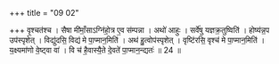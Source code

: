 +++
title = "09 02"

+++
वृ॒श्चत॑श्च । सैषा मी॑माँ॒साऽग्नि॑हो॒त्र ए॒व स॑म्पन्ना । अथो॑ आहुः । सर्वे॑षु यज्ञक्र॒तुष्विति॑ । होष्य॑न्न॒प उप॑स्पृशेत् ।  विद्यु॑दसि॒ विद्य॑ मे पा॒प्मान॒मिति॑ । अथ॑ हु॒त्वोप॑स्पृशेत् । वृष्टि॑रसि॒ वृश्च॑ मे पा॒प्मान॒मिति॑ । य॒क्ष्यमा॑णो वे॒ष्ट्वा  वा॑ । वि च॑ है॒वास्यै॒ते दे॒वते॑ पा॒प्मान॒न्द्यतः॑ ॥ 24 ॥


